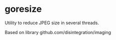 # goresize

Utility to reduce JPEG size in several threads.

Based on library github.com/disintegration/imaging

